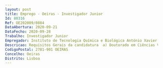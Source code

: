 ```yaml
--- 
layout: post
title: Emprego - Oeiras - Investigador Junior
Id: 80316
Ref: OE202009/0884
DataAbertura: 2020-09-21
DataFecho: 2020-09-28
Trabalho: Investigador Junior
Empregador: Instituto de Tecnologia Química e Biológica António Xavier - ITQB NOVA - Institute of Chemical and B
Descricao: Requisitos Gerais da candidatura  a)	Doutorado em Ciências Vegetais ou outras áreas relevantes (biologia, bioquímica, metabolômica, química dos alimentos, química analítica) b) Possuir um currículo científico e profissional cujo perfil seja adequado à atividade a ser realizada, incluindo experiência relevante e comprovada em metabolômica bem como relevante produtividade científica em ciências vegetais.
CodigoPostal: 2781-901 OEIRAS
Concelho: Oeiras
Distrito: Lisboa
--- 
```

